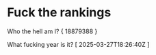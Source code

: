 # Fuck the rankings

Who the hell am I?
{ 18879388 }

What fucking year is it?
[ 2025-03-27T18:26:40Z ]
